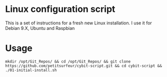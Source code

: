 # Linux configuration script
This is a set of instructions for a fresh new Linux installation. I use it for Debian 9.X, Ubuntu and Raspbian

# Usage
```
mkdir /opt/Git_Repos/ && cd /opt/Git_Repos/ && git clone https://github.com/petitsurfeur/cybit-script.git && cd cybit-script && ./01-initial-install.sh
```
